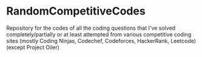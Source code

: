 # RandomCompetitiveCodes
Repository for the codes of all the coding questions that I've solved completely/partially or at least attempted from various competitive coding sites (mostly Coding Ninjas, Codechef, Codeforces, HackerRank, Leetcode) (except Project Oiler)
